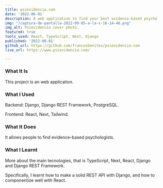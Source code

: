 ```yaml
---
title: psievidencia.com
date: '2022-06-01'
description: A web application to find your best evidence-based psychologist
img: "/captura-de-pantalla-2022-09-05-a-la-s-16-14-48.png"
img_alt: Psievidencia cover photo.
featured: true
tools_used: React, TypeScript, Next, Django
published: '2022-06-01'
github_url: https://github.com/francosbenitez/psievidencia.com
live_url: https://www.psievidencia.com/

---
```

### What It Is

This project is an web application.

### What I Used

Backend: Django, Django REST Framework, PostgreSQL.

Frontend: React, Next, Tailwind.

### What It Does

It allows people to find evidence-based psychologists.

### What I Learnt

More about the main tecnologies, that is TypeScript, Next, React, Django and Django REST Framework.

Specifically, I learnt how to make a solid REST API with Django, and how to componentize well with React. 